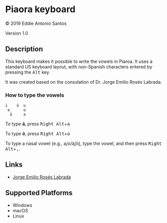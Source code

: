 Piaora keyboard
==============

© 2019 Eddie Antonio Santos

Version 1.0

Description
-----------

This keyboard makes it possible to write the vowels in Piaroa. It uses a
standard US keyboard layout, with non-Spanish characters entered by pressing
the <kbd>Alt</kbd> key.

It was created based on the consulation of Dr. Jorge Emilio Rosés Labrada.

### How to type the vowels

    i    ö  u
     e      o
      ä     a

To type **ä**, press <kbd>Right Alt</kbd>+<kbd>a</kbd>

To type **ö**, press <kbd>Right Alt</kbd>+<kbd>o</kbd>

To type a nasal vowel (e.g., a̧/o/ä̧̧/ö̧), type the vowel, and then press <kbd>Right Alt</kbd>+<kbd>,</kbd>.

Links
-----

 - [Jorge Emilio Rosés Labrada](https://sites.google.com/ualberta.ca/jrosesla/)

Supported Platforms
-------------------
 * Windows
 * macOS
 * Linux

